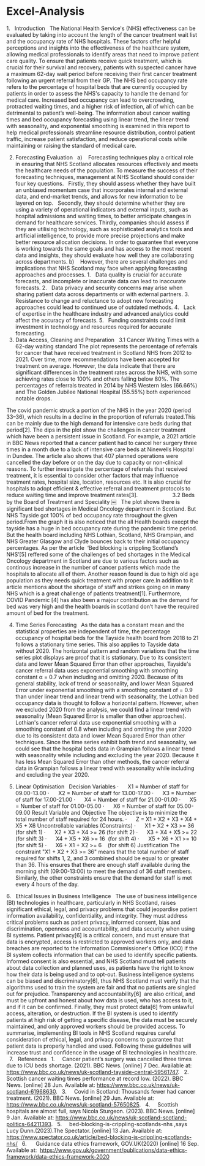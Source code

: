 # Excel-Analysis

1.   Introduction
 
The National Health Service's (NHS) effectiveness can be evaluated by taking into account the length of the cancer treatment wait list and the occupancy rate of NHS hospitals. These factors offer helpful perceptions and insights into the effectiveness of the healthcare system, allowing medical professionals to identify areas that need to improve patient care quality.
To ensure that patients receive quick treatment, which is crucial for their survival and recovery, patients with suspected cancer have a maximum 62-day wait period before receiving their first cancer treatment following an urgent referral from their GP. The NHS bed occupancy rate refers to the percentage of hospital beds that are currently occupied by patients in order to assess the NHS's capacity to handle the demand for medical care. Increased bed occupancy can lead to overcrowding, protracted waiting times, and a higher risk of infection, all of which can be detrimental to patient’s well-being.
The information about cancer waiting times and bed occupancy forecasting using linear trend, the linear trend with seasonality, and exponential smoothing is examined in this report to help medical professionals streamline resource distribution, control patient traffic, increase patient satisfaction, and reduce operational costs while maintaining or raising the standard of medical care.
      

2. Forecasting Evaluation
 
a)    Forecasting techniques play a critical role in ensuring that NHS Scotland allocates resources effectively and meets the healthcare needs of the population. To measure the success of their forecasting techniques, management at NHS Scotland should consider four key questions.
 
Firstly, they should assess whether they have built an unbiased momentum case that incorporates internal and external data, and end-market trends, and allows for new information to be layered on top.
 
Secondly, they should determine whether they are using a variety of operational indicators and external inputs, such as hospital admissions and waiting times, to better anticipate changes in demand for healthcare services.
Thirdly, companies should assess if they are utilising technology, such as sophisticated analytics tools and artificial intelligence, to provide more precise projections and make better resource allocation decisions.
In order to guarantee that everyone is working towards the same goals and has access to the most recent data and insights, they should evaluate how well they are collaborating across departments.
b)    However, there are several challenges and implications that NHS Scotland may face when applying forecasting approaches and processes.
1.   Data quality is crucial for accurate forecasts, and incomplete or inaccurate data can lead to inaccurate forecasts.
2.   Data privacy and security concerns may arise when sharing patient data across departments or with external partners.
3.   Resistance to change and reluctance to adopt new forecasting approaches could lead to continued use of outdated methods.
4.   Lack of expertise in the healthcare industry and advanced analytics could affect the accuracy of forecasts.
5.   Funding constraints could limit investment in technology and resources required for accurate forecasting.
3. Data Access, Cleaning and Preparation
 
3.1 Cancer Waiting Times with a 62-day waiting standard
The plot represents the percentage of referrals for cancer that have received treatment in Scotland NHS from 2012 to 2021.
Over time, more recommendations have been accepted for treatment on average. However, the data indicate that there are significant differences in the treatment rates across the NHS, with some achieving rates close to 100% and others falling below 80%. The percentages of referrals treated in 2014 by NHS Western Isles (66.66%) and The Golden Jubilee National Hospital (55.55%) both experienced notable drops.    


The covid pandemic struck a portion of the NHS in the year 2020 (period 33–36), which results in a decline in the proportion of referrals treated.This can be mainly due to the high demand for intensive care beds during that period[2]. The dips in the plot show the challenges in cancer treatment which have been a persistent issue in Scotland. For example, a 2021 article in BBC News reported that a cancer patient had to cancel her surgery three times in a month due to a lack of intensive care beds at Ninewells Hospital in Dundee. The article also shows that 407 planned operations were cancelled the day before or on the day due to capacity or non-clinical reasons. To further investigate the percentage of referrals that received treatment, it is essential to consider other factors that may influence treatment rates, hospital size, location, resources etc. It is also crucial for hospitals to adopt efficient & effective referral and treatment protocols to reduce waiting time and improve treatment rates[3].       
              
3.2 Beds by the Board of Treatment and Speciality
￼
 
The plot shows there is significant bed shortages in Medical Oncology department in Scotland. But NHS Tayside got 100% of bed occupancy rate throughout the given period.From the graph it is also noticed that the all Health boards execpt the tayside has a huge in bed occupancy rate during the pandemic time period. But the health board including NHS Lothian, Scotland, NHS Grampian, and NHS Greater Glasgow and Clyde bounces back to their initial occupancy percentages.
As per the article  ‘Bed blocking is crippling Scotland’s NHS’[5] reffered some of the challenges of bed shortages in the Medical Oncology department in Scotland are due to various factors such as continous increase in the number of cancer patients which made the hospitals to allocate all of them. Another reason found is due to high old age population as they needs quick treatment with proper care.In addition to it article mentions about the shortage of staff and strikes going on in many NHS which is a great challenge of patients treatment[1]. Furthermore, COVID Pandemic [4] has also been a majour contribution as the demand for bed was very high and the health boards in scotland don’t have the required amount of bed for the treatment.

4. Time Series Forecasting
 
As the data has a constant mean and the statistical properties are independent of time, the percentage occupancy of hospital beds for the Tayside health board from 2018 to 21 follows a stationary time series. This also applies to Tayside data without 2020. The horizontal pattern and random variations that the time series plot displays are proof that it is stationary. Due to its consistent data and lower Mean Squared Error than other approaches, Tayside's cancer referral data uses exponential smoothing with smoothing constant α = 0.7 when including and omitting 2020.
Because of its general stability, lack of trend or seasonality, and lower Mean Squared Error under exponential smoothing with a smoothing constant of = 0.9 than under linear trend and linear trend with seasonality, the Lothian bed occupancy data is thought to follow a horizontal pattern. However, when we excluded 2020 from the analysis, we could find a linear trend with seasonality (Mean Squared Error is smaller than other approaches). Lothian's cancer referral data use exponential smoothing with a smoothing constant of 0.8 when including and omitting the year 2020 due to its consistent data and lower Mean Squared Error than other techniques.
Since the time series exhibit both trend and seasonality, we could see that the hospital beds data in Grampian follows a linear trend with seasonality while including and excluding the year 2020. Because it has less Mean Squared Error than other methods, the cancer referral data in Grampian follows a linear trend with seasonality while including and excluding the year 2020.

5. Linear Optimisation
 
Decision Variables
·      X1 = Number of staff for 09.00-13.00
·      X2 = Number of staff for 13.00-17.00
·      X3 = Number of staff for 17.00-21.00
·      X4 = Number of staff for 21.00-01.00
·      X5 = Number of staff for 01.00-05.00
·      X6 = Number of staff for 05.00-09.00
Result Variable and Objective
The objective is to minimize the total number of staff required for 24 hours.
·      Z = X1 + X2 + X3 + X4 + X5 + X6
Uncontrollable variables (Constraints)
·      X1 + X2 + X3 >= 36  (for shift 1)
·      X2 + X3 + X4 >= 26 (for shift 2)
·      X3 + X4 + X5 >= 22  (for shift 3)
·      X4 + X5 + X6 >= 16  (for shift 4)
·      X5 + X6 + X1 >= 10  (for shift 5)
·      X6 + X1 + X2 >= 6    (for shift 6)
Justification
The constraint "X1 + X2 + X3 >= 36" means that the total number of staff required for shifts 1, 2, and 3 combined should be equal to or greater than 36. This ensures that there are enough staff available during the morning shift (09:00-13:00) to meet the demand of 36 staff members.
Similarly, the other constraints ensure that the demand for staff is met every 4 hours of the day.

6.   Ethical Issues in Business Intelligence
 
The use of business intelligence (BI) technologies in healthcare, particularly in NHS Scotland, raises significant ethical, legal, and privacy problems that could jeopardise patient information availability, confidentiality, and integrity. They must address critical problems such as patient privacy, informed consent, bias and discrimination, openness and accountability, and data security when using BI systems.
Patient privacy[6] is a critical concern, and must ensure that data is encrypted, access is restricted to approved workers only, and data breaches are reported to the Information Commissioner's Office (ICO) if the BI system collects information that can be used to identify specific patients. Informed consent is also essential, and NHS Scotland must tell patients about data collection and planned uses, as patients have the right to know how their data is being used and to opt-out.
Business intelligence systems can be biased and discriminatory[6], thus NHS Scotland must verify that the algorithms used to train the system are fair and that no patients are singled out for prejudice. Transparency and accountability[6]  are also critical, and must be upfront and honest about how data is used, who has access to it, and if it can be confirmed.
Finally, they must protect data[6] from unlawful access, alteration, or destruction. If the BI system is used to identify patients at high risk of getting a specific disease, the data must be securely maintained, and only approved workers should be provided access.
To summarise, implementing BI tools in NHS Scotland requires careful consideration of ethical, legal, and privacy concerns to guarantee that patient data is properly handled and used. Following these guidelines will increase trust and confidence in the usage of BI technologies in healthcare.
 
7.   References
 
1.     Cancer patient’s surgery was cancelled three times due to ICU beds shortage. (2021). BBC News. [online] 7 Dec. Available at: https://www.bbc.co.uk/news/uk-scotland-tayside-central-59561747.
 
2.     Scottish cancer waiting times performance at record low. (2022). BBC News. [online] 28 Jun. Available at: https://www.bbc.co.uk/news/uk-scotland-61968630.
 
3.     Covid in Scotland: Thousands fewer had cancer treatment. (2021). BBC News. [online] 29 Jun. Available at: https://www.bbc.co.uk/news/uk-scotland-57650825.
 
4.     Scottish hospitals are almost full, says Nicola Sturgeon. (2023). BBC News. [online] 9 Jan. Available at: https://www.bbc.co.uk/news/uk-scotland-scotland-politics-64211393.
 
5.     bed-blocking-is-crippling-scotlands-nhs ,says Lucy Dunn.(2023).The Spectator. [online] 13 Jan. Available at: https://www.spectator.co.uk/article/bed-blocking-is-crippling-scotlands-nhs/
 
6.      Guidance data ethics framework, GOV.UK(2020) [online] 16 Sep. Available at:  https://www.gov.uk/government/publications/data-ethics-framework/data-ethics-framework-2020
 
 
 
